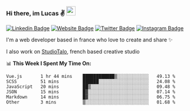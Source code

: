 ### Hi there, im Lucas ✌️ <img src="https://media.giphy.com/media/hvRJCLFzcasrR4ia7z/giphy.gif" width="25px">
[![Linkedin Badge](https://img.shields.io/badge/-LinkedIn-0e76a8?style=flat-square&logo=Linkedin&logoColor=white)](https://www.linkedin.com/in/lucasbellier/)
[![Website Badge](https://img.shields.io/badge/Website-3b5998?style=flat-square&logo=google-chrome&logoColor=white)](https://lucasblr.fr)
[![Twitter Badge](https://img.shields.io/badge/-Twitter-00acee?style=flat-square&logo=Twitter&logoColor=white)](https://twitter.com/ImJustLucas_)
[![Instagram Badge](https://img.shields.io/badge/-Instagram-e4405f?style=flat-square&logo=Instagram&logoColor=white)](https://instagram.com/luuucas.blr/)

I'm a web developer based in france who love to create and share ✨

I also work on [StudioTalo](https://talodev.fr), french based creative studio

📊 **This Week I Spent My Time On:**
<!--START_SECTION:waka-->

```text
Vue.js       1 hr 44 mins    ████████████▒░░░░░░░░░░░░   49.13 %
SCSS         51 mins         ██████░░░░░░░░░░░░░░░░░░░   24.08 %
JavaScript   20 mins         ██▒░░░░░░░░░░░░░░░░░░░░░░   09.48 %
JSON         15 mins         █▓░░░░░░░░░░░░░░░░░░░░░░░   07.14 %
Markdown     14 mins         █▓░░░░░░░░░░░░░░░░░░░░░░░   06.75 %
Other        3 mins          ▒░░░░░░░░░░░░░░░░░░░░░░░░   01.68 %
```

<!--END_SECTION:waka-->
